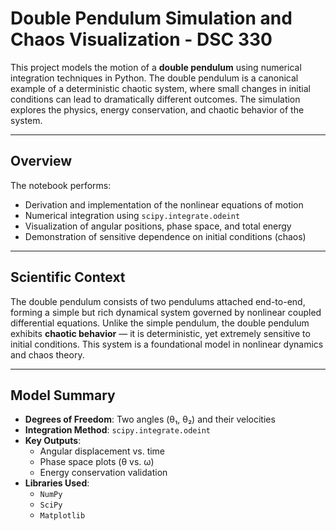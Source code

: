 # Double Pendulum Simulation and Chaos Visualization - DSC 330

This project models the motion of a **double pendulum** using numerical integration techniques in Python. The double pendulum is a canonical example of a deterministic chaotic system, where small changes in initial conditions can lead to dramatically different outcomes. The simulation explores the physics, energy conservation, and chaotic behavior of the system.

---

## Overview

The notebook performs:
- Derivation and implementation of the nonlinear equations of motion
- Numerical integration using `scipy.integrate.odeint`
- Visualization of angular positions, phase space, and total energy
- Demonstration of sensitive dependence on initial conditions (chaos)

---

## Scientific Context

The double pendulum consists of two pendulums attached end-to-end, forming a simple but rich dynamical system governed by nonlinear coupled differential equations. Unlike the simple pendulum, the double pendulum exhibits **chaotic behavior** — it is deterministic, yet extremely sensitive to initial conditions. This system is a foundational model in nonlinear dynamics and chaos theory.

---

## Model Summary

- **Degrees of Freedom**: Two angles (θ₁, θ₂) and their velocities
- **Integration Method**: `scipy.integrate.odeint`
- **Key Outputs**:
  - Angular displacement vs. time
  - Phase space plots (θ vs. ω)
  - Energy conservation validation
- **Libraries Used**:
  - `NumPy`
  - `SciPy`
  - `Matplotlib`
